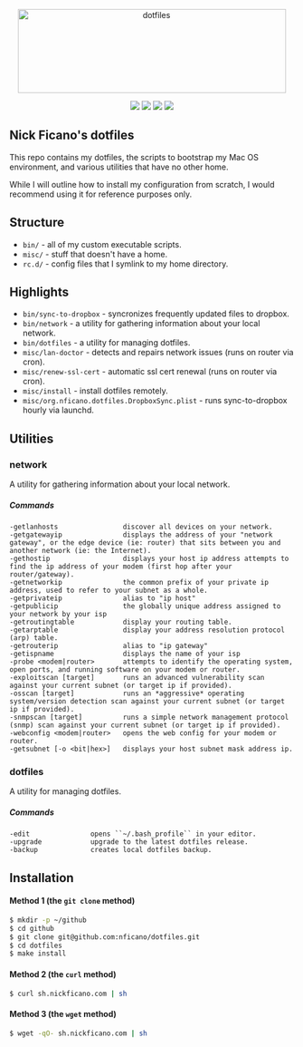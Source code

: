 <p align="center">
  <img src="https://s3.amazonaws.com/nf-assets/dotfiles-logo.svg" alt="dotfiles" width="474" height="148" />
  <div align="center">
    <a href="https://travis-ci.org/nficano/dotfiles"><img src="https://travis-ci.org/nficano/dotfiles.svg?branch=master" /></a>
    <img src="https://img.shields.io/github/last-commit/nficano/dotfiles.svg" />
    <img src="https://img.shields.io/github/tag/nficano/dotfiles.svg" />
    <img src="https://img.shields.io/badge/platforms-macos%20%7C%20linux-blue.svg" />
  </div>
</p>

## Nick Ficano's dotfiles

This repo contains my dotfiles, the scripts to bootstrap my Mac OS environment,
and various utilities that have no other home.

While I will outline how to install my configuration from scratch, I would
recommend using it for reference purposes only.

## Structure

- ``bin/`` - all of my custom executable scripts.
- ``misc/`` - stuff that doesn't have a home.
- ``rc.d/`` - config files that I symlink to my home directory.

## Highlights

- ``bin/sync-to-dropbox`` - syncronizes frequently updated files to dropbox.
- ``bin/network`` - a utility for gathering information about your local network.
- ``bin/dotfiles`` - a utility for managing dotfiles.
- ``misc/lan-doctor`` - detects and repairs network issues (runs on router via cron).
- ``misc/renew-ssl-cert`` - automatic ssl cert renewal (runs on router via cron).
- ``misc/install`` - install dotfiles remotely.
- ``misc/org.nficano.dotfiles.DropboxSync.plist`` - runs sync-to-dropbox hourly via launchd.

## Utilities

### network

A utility for gathering information about your local network.

##### Commands

```
-getlanhosts                discover all devices on your network.
-getgatewayip               displays the address of your "network gateway", or the edge device (ie: router) that sits between you and another network (ie: the Internet).
-gethostip                  displays your host ip address attempts to find the ip address of your modem (first hop after your router/gateway).
-getnetworkip               the common prefix of your private ip address, used to refer to your subnet as a whole.
-getprivateip               alias to "ip host"
-getpublicip                the globally unique address assigned to your network by your isp
-getroutingtable            display your routing table.
-getarptable                display your address resolution protocol (arp) table.
-getrouterip                alias to "ip gateway"
-getispname                 displays the name of your isp
-probe <modem|router>       attempts to identify the operating system, open ports, and running software on your modem or router.
-exploitscan [target]       runs an advanced vulnerability scan against your current subnet (or target ip if provided).
-osscan [target]            runs an *aggressive* operating system/version detection scan against your current subnet (or target ip if provided).
-snmpscan [target]          runs a simple network management protocol (snmp) scan against your current subnet (or target ip if provided).
-webconfig <modem|router>   opens the web config for your modem or router.
-getsubnet [-o <bit|hex>]   displays your host subnet mask address ip.
```

### dotfiles

A utility for managing dotfiles.

##### Commands

```
-edit               opens ``~/.bash_profile`` in your editor.
-upgrade            upgrade to the latest dotfiles release.
-backup             creates local dotfiles backup.
```

## Installation

#### Method 1 (the ``git clone`` method)

```bash
$ mkdir -p ~/github
$ cd github
$ git clone git@github.com:nficano/dotfiles.git
$ cd dotfiles
$ make install
```

#### Method 2 (the ``curl`` method)

```bash
$ curl sh.nickficano.com | sh
```

#### Method 3 (the ``wget`` method)

```bash
$ wget -qO- sh.nickficano.com | sh
```
